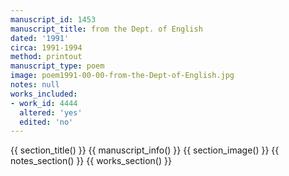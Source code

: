 ```yaml
---
manuscript_id: 1453
manuscript_title: from the Dept. of English
dated: '1991'
circa: 1991-1994
method: printout
manuscript_type: poem
image: poem1991-00-00-from-the-Dept-of-English.jpg
notes: null
works_included:
- work_id: 4444
  altered: 'yes'
  edited: 'no'
---
```


{{ section_title() }}
{{ manuscript_info() }}
{{ section_image() }}
{{ notes_section() }}
{{ works_section() }}
